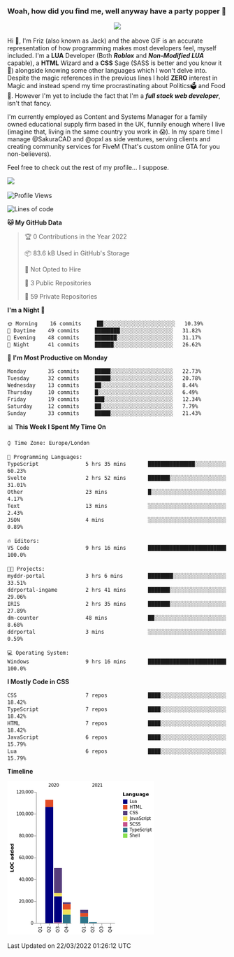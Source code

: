 ### Woah, how did you find me, well anyway have a party popper 🎉

<p align="center">
  <img  src="https://66.media.tumblr.com/d2766024a15e8c140bf20f314664eed2/d1615166bf58615c-d8/s400x600/aabc473a64edc43599d5345fd1e9e792d66ecc48.gifv">
</p>

Hi :wave:, I'm Friz (also known as Jack) and the above GIF is an accurate representation of how programming makes most developers feel, myself included. I'm a **LUA** Developer (Both ***Roblox*** and ***Non-Modified LUA*** capable), a **HTML** Wizard and a **CSS** Sage (SASS is better and you know it :pray:) alongside knowing some other languages which I won't delve into. Despite the magic references in the previous lines I hold **ZERO** interest in Magic and instead spend my time procrastinating about Politics🗳️ and Food🍔. However I'm yet to include the fact that I'm a ***full stack web developer***, isn't that fancy.

I'm currently employed as Content and Systems Manager for a family owned educational supply firm based in the UK, funnily enough where I live (imagine that, living in the same country you work in 😱). In my spare time I manage @SakuraCAD and @opxl as side ventures, serving clients and creating community services for FiveM (That's custom online GTA for you non-believers).

Feel free to check out the rest of my profile... I suppose.

<a href="https://github.com/anuraghazra/github-readme-stats">
  <img  src="https://github-readme-stats.vercel.app/api?username=JackOPXL&count_private=true&show_icons=true&theme=tokyonight" />
</a>



<!--START_SECTION:waka-->
![Profile Views](http://img.shields.io/badge/Profile%20Views-0-blue)

![Lines of code](https://img.shields.io/badge/From%20Hello%20World%20I%27ve%20Written-197%20Thousand%20lines%20of%20code-blue)

**🐱 My GitHub Data** 

> 🏆 0 Contributions in the Year 2022
 > 
> 📦 83.6 kB Used in GitHub's Storage 
 > 
> 🚫 Not Opted to Hire
 > 
> 📜 3 Public Repositories 
 > 
> 🔑 59 Private Repositories  
 > 
**I'm a Night 🦉** 

```text
🌞 Morning    16 commits     ██░░░░░░░░░░░░░░░░░░░░░░░   10.39% 
🌆 Daytime    49 commits     ████████░░░░░░░░░░░░░░░░░   31.82% 
🌃 Evening    48 commits     ███████░░░░░░░░░░░░░░░░░░   31.17% 
🌙 Night      41 commits     ██████░░░░░░░░░░░░░░░░░░░   26.62%

```
📅 **I'm Most Productive on Monday** 

```text
Monday       35 commits     █████░░░░░░░░░░░░░░░░░░░░   22.73% 
Tuesday      32 commits     █████░░░░░░░░░░░░░░░░░░░░   20.78% 
Wednesday    13 commits     ██░░░░░░░░░░░░░░░░░░░░░░░   8.44% 
Thursday     10 commits     █░░░░░░░░░░░░░░░░░░░░░░░░   6.49% 
Friday       19 commits     ███░░░░░░░░░░░░░░░░░░░░░░   12.34% 
Saturday     12 commits     ██░░░░░░░░░░░░░░░░░░░░░░░   7.79% 
Sunday       33 commits     █████░░░░░░░░░░░░░░░░░░░░   21.43%

```


📊 **This Week I Spent My Time On** 

```text
⌚︎ Time Zone: Europe/London

💬 Programming Languages: 
TypeScript               5 hrs 35 mins       ███████████████░░░░░░░░░░   60.23% 
Svelte                   2 hrs 52 mins       ███████░░░░░░░░░░░░░░░░░░   31.01% 
Other                    23 mins             █░░░░░░░░░░░░░░░░░░░░░░░░   4.17% 
Text                     13 mins             ░░░░░░░░░░░░░░░░░░░░░░░░░   2.43% 
JSON                     4 mins              ░░░░░░░░░░░░░░░░░░░░░░░░░   0.89%

🔥 Editors: 
VS Code                  9 hrs 16 mins       █████████████████████████   100.0%

🐱‍💻 Projects: 
myddr-portal             3 hrs 6 mins        ████████░░░░░░░░░░░░░░░░░   33.51% 
ddrportal-ingame         2 hrs 41 mins       ███████░░░░░░░░░░░░░░░░░░   29.06% 
IRIS                     2 hrs 35 mins       ███████░░░░░░░░░░░░░░░░░░   27.89% 
dm-counter               48 mins             ██░░░░░░░░░░░░░░░░░░░░░░░   8.68% 
ddrportal                3 mins              ░░░░░░░░░░░░░░░░░░░░░░░░░   0.59%

💻 Operating System: 
Windows                  9 hrs 16 mins       █████████████████████████   100.0%

```

**I Mostly Code in CSS** 

```text
CSS                      7 repos             ████░░░░░░░░░░░░░░░░░░░░░   18.42% 
TypeScript               7 repos             ████░░░░░░░░░░░░░░░░░░░░░   18.42% 
HTML                     7 repos             ████░░░░░░░░░░░░░░░░░░░░░   18.42% 
JavaScript               6 repos             ████░░░░░░░░░░░░░░░░░░░░░   15.79% 
Lua                      6 repos             ████░░░░░░░░░░░░░░░░░░░░░   15.79%

```


**Timeline**

![Chart not found](https://raw.githubusercontent.com/JackOPXL/JackOPXL/master/charts/bar_graph.png) 


 Last Updated on 22/03/2022 01:26:12 UTC
<!--END_SECTION:waka-->

